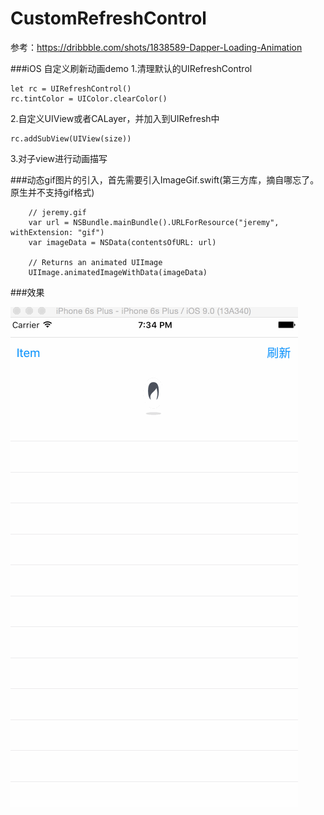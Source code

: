 # CustomRefreshControl

参考：https://dribbble.com/shots/1838589-Dapper-Loading-Animation

###iOS 自定义刷新动画demo
1.清理默认的UIRefreshControl<br />

    let rc = UIRefreshControl()
    rc.tintColor = UIColor.clearColor()
    
2.自定义UIView或者CALayer，并加入到UIRefresh中<br />

    rc.addSubView(UIView(size))
    
3.对子view进行动画描写<br />


###动态gif图片的引入，首先需要引入ImageGif.swift(第三方库，摘自哪忘了。原生并不支持gif格式)<br />

        // jeremy.gif
        var url = NSBundle.mainBundle().URLForResource("jeremy", withExtension: "gif")
        var imageData = NSData(contentsOfURL: url)

        // Returns an animated UIImage
        UIImage.animatedImageWithData(imageData)


###效果

![github](https://github.com/Chovans/CustomRefreshControl/blob/master/show.gif)
